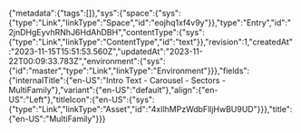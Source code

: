 {"metadata":{"tags":[]},"sys":{"space":{"sys":{"type":"Link","linkType":"Space","id":"eojhq1xf4v9y"}},"type":"Entry","id":"2jnDHgEyvhRNhJ6HdAhDBH","contentType":{"sys":{"type":"Link","linkType":"ContentType","id":"text"}},"revision":1,"createdAt":"2023-11-15T15:51:53.560Z","updatedAt":"2023-11-22T00:09:33.783Z","environment":{"sys":{"id":"master","type":"Link","linkType":"Environment"}}},"fields":{"internalTitle":{"en-US":"Intro Text - Carousel - Sectors - MultiFamily"},"variant":{"en-US":"default"},"align":{"en-US":"Left"},"titleIcon":{"en-US":{"sys":{"type":"Link","linkType":"Asset","id":"4xIlhMPzWdbFlljHwBU9UD"}}},"title":{"en-US":"MultiFamily"}}}